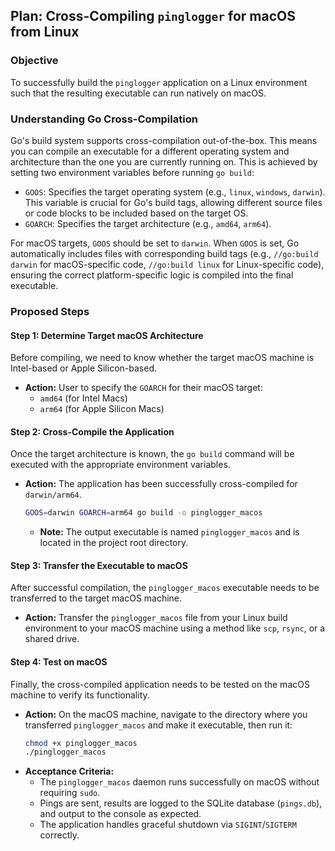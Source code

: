 ## Plan: Cross-Compiling `pinglogger` for macOS from Linux

### Objective
To successfully build the `pinglogger` application on a Linux environment such that the resulting executable can run natively on macOS.

### Understanding Go Cross-Compilation
Go's build system supports cross-compilation out-of-the-box. This means you can compile an executable for a different operating system and architecture than the one you are currently running on. This is achieved by setting two environment variables before running `go build`:

*   `GOOS`: Specifies the target operating system (e.g., `linux`, `windows`, `darwin`). This variable is crucial for Go's build tags, allowing different source files or code blocks to be included based on the target OS.
*   `GOARCH`: Specifies the target architecture (e.g., `amd64`, `arm64`).

For macOS targets, `GOOS` should be set to `darwin`. When `GOOS` is set, Go automatically includes files with corresponding build tags (e.g., `//go:build darwin` for macOS-specific code, `//go:build linux` for Linux-specific code), ensuring the correct platform-specific logic is compiled into the final executable.

### Proposed Steps

#### Step 1: Determine Target macOS Architecture
Before compiling, we need to know whether the target macOS machine is Intel-based or Apple Silicon-based.

*   **Action:** User to specify the `GOARCH` for their macOS target:
    *   `amd64` (for Intel Macs)
    *   `arm64` (for Apple Silicon Macs)

#### Step 2: Cross-Compile the Application
Once the target architecture is known, the `go build` command will be executed with the appropriate environment variables.

*   **Action:** The application has been successfully cross-compiled for `darwin/arm64`.
    ```bash
    GOOS=darwin GOARCH=arm64 go build -o pinglogger_macos
    ```
    *   **Note:** The output executable is named `pinglogger_macos` and is located in the project root directory.

#### Step 3: Transfer the Executable to macOS
After successful compilation, the `pinglogger_macos` executable needs to be transferred to the target macOS machine.

*   **Action:** Transfer the `pinglogger_macos` file from your Linux build environment to your macOS machine using a method like `scp`, `rsync`, or a shared drive.

#### Step 4: Test on macOS
Finally, the cross-compiled application needs to be tested on the macOS machine to verify its functionality.

*   **Action:** On the macOS machine, navigate to the directory where you transferred `pinglogger_macos` and make it executable, then run it:
    ```bash
    chmod +x pinglogger_macos
    ./pinglogger_macos
    ```
*   **Acceptance Criteria:**
    *   The `pinglogger_macos` daemon runs successfully on macOS without requiring `sudo`.
    *   Pings are sent, results are logged to the SQLite database (`pings.db`), and output to the console as expected.
    *   The application handles graceful shutdown via `SIGINT`/`SIGTERM` correctly.
